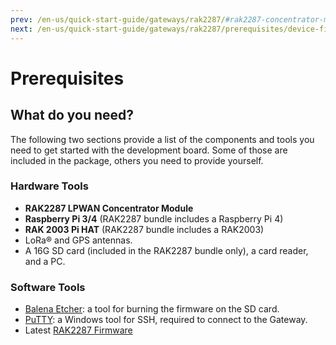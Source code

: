 ```yaml
---
prev: /en-us/quick-start-guide/gateways/rak2287/#rak2287-concentrator-module-wislink-series
next: /en-us/quick-start-guide/gateways/rak2287/prerequisites/device-firmware.html
---
```


# Prerequisites

<rk-img
  src="/assets/images/quick-start-guide/rak2287/2prerequisites/1.rak2287-on-top-of-rak2003.png"
  width="50%"
  figure-number="1"
  caption="RAK2287 concentrator module on top of the RAK2003 Pi Hat"
/>

## What do you need?

The following two sections provide a list of the components and tools you need to get started with the development board. Some of those are included in the package, others you need to provide yourself.

### Hardware Tools

- **RAK2287 LPWAN Concentrator Module**
- **Raspberry Pi 3/4** (RAK2287 bundle includes a Raspberry Pi 4)
- **RAK 2003 Pi HAT** (RAK2287 bundle includes a RAK2003)
- LoRa® and GPS antennas.
- A 16G SD card (included in the RAK2287 bundle only), a card reader, and a PC.

### Software Tools

- [Balena Etcher](https://www.balena.io/etcher/): a tool for burning the firmware on the SD card.
- [PuTTY](https://www.chiark.greenend.org.uk/~sgtatham/putty/latest.html): a Windows tool for SSH, required to connect to the Gateway.
- Latest [RAK2287 Firmware](https://downloads.rakwireless.com/LoRa/RAK2287-Mini-PCIe/Firmware/)
